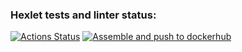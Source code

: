 ### Hexlet tests and linter status:
[![Actions Status](https://github.com/dosart/devops-for-programmers-project-74/actions/workflows/hexlet-check.yml/badge.svg)](https://github.com/dosart/devops-for-programmers-project-74/actions) [![Assemble and push to dockerhub](https://github.com/dosart/devops-for-programmers-project-74/actions/workflows/push.yml/badge.svg)](https://github.com/dosart/devops-for-programmers-project-74/actions/workflows/push.yml)
